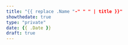 ```yaml
---
title: "{{ replace .Name "-" " " | title }}"
showthedate: true
type: "private"
date: {{ .Date }}
draft: true
---
```


